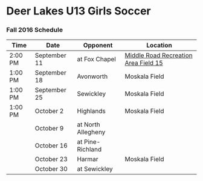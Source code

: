 Deer Lakes U13 Girls Soccer 
===========================

### Fall 2016 Schedule

| Time     | Date          | Opponent           | Location                                                                 |
| -------- | ------------- | ------------------ | ------------------------------------------------------------------------ |
|  2:00 PM | September 11  | at Fox Chapel      | [Middle Road Recreation Area Field 15](https://goo.gl/maps/okjgM9gHEno)  |
|  1:00 PM | September 18  | Avonworth          | Moskala Field                                                            |
|  1:00 PM | September 25  | Sewickley          | Moskala Field                                                            |
|  1:00 PM | October 2     | Highlands          | Moskala Field                                                            |
|          | October 9     | at North Allegheny |                                                                          |
|          | October 16    | at Pine-Richland   |                                                                          |
|          | October 23    | Harmar             | Moskala Field                                                            |
|          | October 30    | at Sewickley       |                                                                          |
